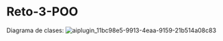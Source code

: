 # Reto-3-POO
Diagrama de clases:
![aiplugin_11bc98e5-9913-4eaa-9159-21b514a08c83](https://github.com/user-attachments/assets/ddff6b83-abc1-43c7-bd88-722eabde2d1a)

